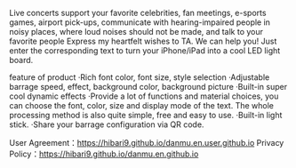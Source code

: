 Live concerts support your favorite celebrities, fan meetings, e-sports games, airport pick-ups, communicate with hearing-impaired people in noisy places, where loud noises should not be made, and talk to your favorite people Express my heartfelt wishes to TA. We can help you! Just enter the corresponding text to turn your iPhone/iPad into a cool LED light board.

feature of product
·Rich font color, font size, style selection
·Adjustable barrage speed, effect, background color, background picture
·Built-in super cool dynamic effects
·Provide a lot of functions and material choices, you can choose the font, color, size and display mode of the text. The whole processing method is also quite simple, free and easy to use.
·Built-in light stick.
·Share your barrage configuration via QR code.


User Agreement：https://hibari9.github.io/danmu.en.user.github.io
Privacy Policy：https://hibari9.github.io/danmu.en.github.io
